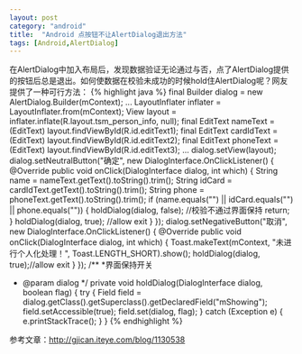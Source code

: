```yaml
---
layout: post
category: "android"
title:  "Android 点按钮不让AlertDialog退出方法"
tags: [Android,AlertDialog]
---
```

在AlertDialog中加入布局后，发现数据验证无论通过与否，点了AlertDialog提供的按钮后总是退出。如何使数据在校验未成功的时候hold住AlertDialog呢？网友提供了一种可行方法：
{% highlight java %}
final Builder dialog = new AlertDialog.Builder(mContext);
...
LayoutInflater inflater = LayoutInflater.from(mContext);
View layout = inflater.inflate(R.layout.tsm_person_info, null);
final EditText nameText = (EditText) layout.findViewById(R.id.editText1);
final EditText cardIdText = (EditText) layout.findViewById(R.id.editText2);
final EditText phoneText = (EditText) layout.findViewById(R.id.editText3);
... 
dialog.setView(layout);
dialog.setNeutralButton("确定", new DialogInterface.OnClickListener() {
  @Override
 public void onClick(DialogInterface dialog, int which) { 
  String name = nameText.getText().toString().trim();
  String idCard = cardIdText.getText().toString().trim();
  String phone = phoneText.getText().toString().trim();
  if (name.equals("") || idCard.equals("") || phone.equals("")) {
  holdDialog(dialog, false); //校验不通过界面保持
  return;
 }
 holdDialog(dialog, true); //allow exit
 }
});
dialog.setNegativeButton("取消", new DialogInterface.OnClickListener() {
 @Override
 public void onClick(DialogInterface dialog, int which) {
  Toast.makeText(mContext, "未进行个人化处理！", Toast.LENGTH_SHORT).show();
  holdDialog(dialog, true);//allow exit
 }
});
/**
 *界面保持开关
* @param dialog
*/
private void holdDialog(DialogInterface dialog, boolean flag) {
 try {
  Field field = dialog.getClass().getSuperclass().getDeclaredField("mShowing");
  field.setAccessible(true);
  field.set(dialog, flag);
 } catch (Exception e) {
  e.printStackTrace();
 }
}
{% endhighlight %}

参考文章：http://gjican.iteye.com/blog/1130538
